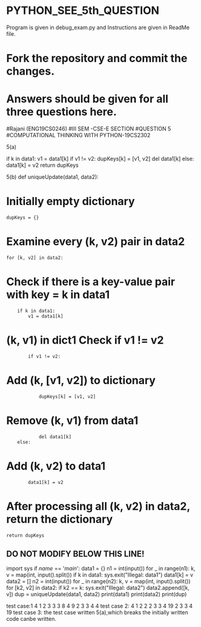 # PYTHON_SEE_5th_QUESTION
Program is given in debug_exam.py and Instructions are given in ReadMe file.
# Fork the repository and commit the changes.
# Answers should be given for all three questions here.
#Rajani  (ENG19CS0246)
#III SEM -CSE-E SECTION
#QUESTION 5 
#COMPUTATIONAL THINKING WITH PYTHON-19CS2302

5(a)

if k in data1:
            v1 = data1[k]
        if v1 != v2:
            dupKeys[k] = [v1, v2]
            del data1[k]
        else:
            data1[k] = v2
    return dupKeys

5(b)
def uniqueUpdate(data1, data2):
# Initially empty dictionary
    dupKeys = {}
# Examine every (k, v2) pair in data2
    for [k, v2] in data2:
# Check if there is a key-value pair with key = k in data1
        if k in data1:
            v1 = data1[k]
# (k, v1) in dict1 Check if v1 != v2
            if v1 != v2:
# Add (k, [v1, v2]) to dictionary
                dupKeys[k] = [v1, v2]
# Remove (k, v1) from data1
                del data1[k]
        else:
# Add (k, v2) to data1
            data1[k] = v2
# After processing all (k, v2) in data2, return the dictionary
    return dupKeys


## DO NOT MODIFY BELOW THIS LINE! ##


import sys
if _name_ == '_main_':
    data1 = {}
n1 = int(input())
for _ in range(n1):
    k, v = map(int, input().split())
if k in data1:
    sys.exit("Illegal: data1")
data1[k] = v
data2 = []
n2 = int(input())
for _ in range(n2):
    k, v = map(int, input().split())
for [k2, v2] in data2:
    if k2 == k:
        sys.exit("Illegal: data2")
data2.append([k, v])
dup = uniqueUpdate(data1, data2)
print(data1)
print(data2)
print(dup)

test case:1
4
1 2
3 3
3 8
4 9
2
3 3
4 4
test case 2:
4
1 2
2 2
3 3
4  19
2
3 3
4 19
test case 3:
the test case written 5(a),which breaks the initially written code canbe written.

